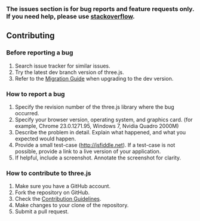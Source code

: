 ### The issues section is for bug reports and feature requests only. If you need help, please use [stackoverflow](http://stackoverflow.com/questions/tagged/three.js).

## Contributing

### Before reporting a bug

1. Search issue tracker for similar issues.
2. Try the latest dev branch version of three.js.
3. Refer to the [Migration Guide](https://github.com/mrdoob/three.js/wiki/Migration) when upgrading to the dev version.

### How to report a bug

1. Specify the revision number of the three.js library where the bug occurred.
2. Specify your browser version, operating system, and graphics card. (for example, Chrome 23.0.1271.95, Windows 7, Nvidia Quadro 2000M)
3. Describe the problem in detail. Explain what happened, and what you expected would happen.
4. Provide a small test-case (http://jsfiddle.net). If a test-case is not possible, provide a link to a live version of your application.
5. If helpful, include a screenshot. Annotate the screenshot for clarity.

### How to contribute to three.js

1. Make sure you have a GitHub account.
2. Fork the repository on GitHub.
3. Check the [Contribution Guidelines](https://github.com/mrdoob/three.js/wiki/How-to-contribute-to-three.js).
4. Make changes to your clone of the repository.
5. Submit a pull request.
